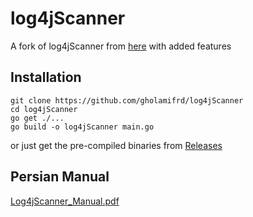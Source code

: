 # log4jScanner

A fork of log4jScanner from [here](https://github.com/proferosec/log4jScanner)
with added features

## Installation

```
git clone https://github.com/gholamifrd/log4jScanner
cd log4jScanner
go get ./...
go build -o log4jScanner main.go
```

or just get the pre-compiled binaries from
[Releases](https://github.com/gholamifrd/log4jScanner/releases)

## Persian Manual

[Log4jScanner_Manual.pdf](https://github.com/gholamifrd/log4jScanner/blob/main/Log4jScanner_Manual.pdf)
